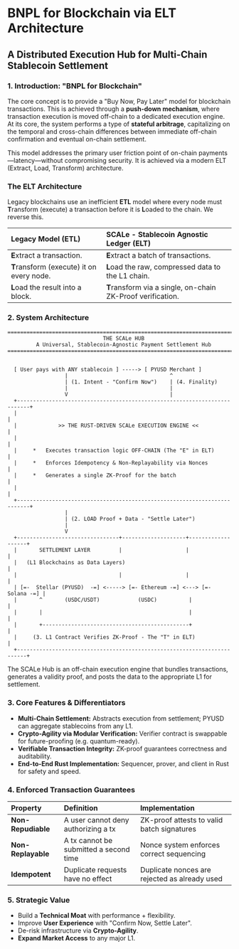 # BNPL for Blockchain via ELT Architecture

## A Distributed Execution Hub for Multi-Chain Stablecoin Settlement

### 1. Introduction: "BNPL for Blockchain"

The core concept is to provide a "Buy Now, Pay Later" model for blockchain transactions. This is achieved through a **push-down mechanism**, where transaction execution is moved off-chain to a dedicated execution engine. At its core, the system performs a type of **stateful arbitrage**, capitalizing on the temporal and cross-chain differences between immediate off-chain confirmation and eventual on-chain settlement.

This model addresses the primary user friction point of on-chain payments—latency—without compromising security. It is achieved via a modern ELT (Extract, Load, Transform) architecture.

### The ELT Architecture

Legacy blockchains use an inefficient **ETL** model where every node must **T**ransform (execute) a transaction before it is **L**oaded to the chain. We reverse this.


| Legacy Model (ETL) | **SCALe - Stablecoin Agnostic Ledger (ELT)** |
| :--- | :--- |
| **E**xtract a transaction. | **E**xtract a batch of transactions. |
| **T**ransform (execute) it on every node. | **L**oad the raw, compressed data to the L1 chain. |
| **L**oad the result into a block. | **T**ransform via a single, on-chain ZK-Proof verification. |

### 2. System Architecture
```ascii
==============================================================================
                              THE SCALe HUB
         A Universal, Stablecoin-Agnostic Payment Settlement Hub
==============================================================================


  [ User pays with ANY stablecoin ] -----> [ PYUSD Merchant ]
                  |                                ^
                  | (1. Intent - "Confirm Now")    | (4. Finality)
                  |                                |
                  V                                |
  +--------------------------------------------------------------------------+
  |                                                                          |
  |             >> THE RUST-DRIVEN SCALe EXECUTION ENGINE <<                 |
  |                                                                          |
  |     *   Executes transaction logic OFF-CHAIN (The "E" in ELT)            |
  |     *   Enforces Idempotency & Non-Replayability via Nonces              |
  |     *   Generates a single ZK-Proof for the batch                        |
  |                                                                          |
  +--------------------------------------------------------------------------+
                  |
                  | (2. LOAD Proof + Data - "Settle Later")
                  |
                  V
  +--------------------------------+--------------------+-------------------+
  |       SETTLEMENT LAYER         |                    |                   |
  |   (L1 Blockchains as Data Layers)                                       |
  |                                |                    |                   |
  | [=-  Stellar (PYUSD)  -=] <-----> [=- Ethereum -=] <---> [=- Solana -=] |
  |       ^       (USDC/USDT)            (USDC)          |                  |
  |       |                                              |                  |
  |       +----------------------------------------------+                  |
  |     (3. L1 Contract Verifies ZK-Proof - The "T" in ELT)                 |
  +-------------------------------------------------------------------------+
```
The SCALe Hub is an off-chain execution engine that bundles transactions, generates a validity proof, and posts the data to the appropriate L1 for settlement.

### 3. Core Features & Differentiators

*   **Multi-Chain Settlement:** Abstracts execution from settlement; PYUSD can aggregate stablecoins from any L1.
*   **Crypto-Agility via Modular Verification:** Verifier contract is swappable for future-proofing (e.g. quantum-ready).
*   **Verifiable Transaction Integrity:** ZK-proof guarantees correctness and auditability.
*   **End-to-End Rust Implementation:** Sequencer, prover, and client in Rust for safety and speed.

### 4. Enforced Transaction Guarantees

| Property         | Definition                               | Implementation                            |
| :--------------- | :--------------------------------------- | :---------------------------------------- |
| **Non-Repudiable** | A user cannot deny authorizing a tx      | ZK-proof attests to valid batch signatures |
| **Non-Replayable** | A tx cannot be submitted a second time   | Nonce system enforces correct sequencing  |
| **Idempotent**     | Duplicate requests have no effect      | Duplicate nonces are rejected as already used |

### 5. Strategic Value

*   Build a **Technical Moat** with performance + flexibility.
*   Improve **User Experience** with "Confirm Now, Settle Later".
*   De-risk infrastructure via **Crypto-Agility**.
*   **Expand Market Access** to any major L1.
